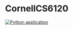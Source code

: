 # CornellCS6120

[![Python application](https://github.com/gsvic/CornellCS6120/actions/workflows/python-app.yml/badge.svg?branch=main)](https://github.com/gsvic/CornellCS6120/actions/workflows/python-app.yml)
